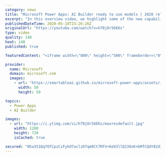 ```yaml
---
category: news
title: "Microsoft Power Apps: AI Builder ready to use models | 2020 release wave 1 overview"
excerpt: "In this overview video, we highlight some of the new capabilities included in the latest update to Microsoft Power Apps, AI Builder ready to use models.     Here are the capabilities covered:   • Entity extraction helps you by identifying and extracting people, dates, places, locations, etc. from text"
publishedDateTime: 2020-05-18T23:26:26Z
originalUrl: "https://youtube.com/watch?v=h70jOr56EKs"
type: video
quality: 148
heat: 148
published: true

featuredContent: "<iframe width=\"800\" height=\"500\" frameborder=\"0\" src=\"https://www.youtube.com/embed/h70jOr56EKs\" allow=\"accelerometer; autoplay; encrypted-media; gyroscope; picture-in-picture\" allowfullscreen></iframe>"

provider:
  name: Microsoft
  domain: microsoft.com
  images:
    - url: "https://smartableai.github.io/microsoft-power-apps/assets/images/organizations/microsoft.com-50x50.jpg"
      width: 50
      height: 50

topics:
  - Power Apps
  - AI Builder

images:
  - url: "https://i.ytimg.com/vi/h70jOr56EKs/maxresdefault.jpg"
    width: 1280
    height: 720
    isCached: true

secured: "NSa3S1Qq7OfCpzCiFykO7aclzD7qm0Ct7RFV+6e93llD23OxK+bMfCQdY82d3jnry/pmA64cbKwO8xUINKZN7+ExvAKQrHGWNbQFbOmGA/RTpVEU4bO0RNrLGwy7Xz4MgSlgkQ0Ant8c4znqLIUcBBX1eFhOamKaRSY36nPa3f2s1syVo3yw7e3BGesnG/nAt+PxD8vv6n51KyHma1SMX0rshmMNMJrXtNqNdVCK+x5i0KkVnXswOS1/7BEVN6GxcB5dcLYMPEaObMsjr0iP9gU6BzBUp9Q/36YzwgJ3UQDQkR4dsl39jFYpaEl+YaVxGbysx0owJUB3lS21JlyB/3dV+6u0dxvMVVl34J6FXvSNFma3EFstDQkyp8b27GSFwA8RHMBnVWe/UHIDBAsT+g/5c8lUk+R1fWQwnaqxcP/dk7zFtjmje76cE/wwBEug;7pW/YC3NTz3I+OReSZy2OA=="
---
```


